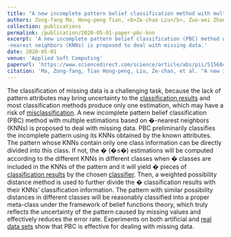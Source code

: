 ```yaml
---
title: "A new incomplete pattern belief classification method with multiple estimations based on KNN"
authors: Zong-fang Ma, Hong-peng Tian, <b>Ze-chao Liu</b>, Zuo-wei Zhang*.
collection: publications
permalink: /publication/2020-05-01-paper-pbc-knn
excerpt: 'A new incomplete pattern belief classification (PBC) method with multiple estimations based on 
-nearest neighbors (KNNs) is proposed to deal with missing data.'
date: 2020-05-01
venue: 'Applied Soft Computing'
paperurl: 'https://www.sciencedirect.com/science/article/abs/pii/S1568494620301150?via%3Dihub'
citation: 'Ma, Zong-fang, Tian Hong-peng, Liu, Ze-chao, et al. "A new incomplete pattern belief classification method with multiple estimations based on KNN." <i>Applied Soft Computing</i> 90 (2020): 106175.'
---
```

The classification of missing data is a challenging task, because the lack of pattern attributes may bring uncertainty to the [classification results](https://www.sciencedirect.com/topics/computer-science/classification-result "Learn more about classification results from ScienceDirect's AI-generated Topic Pages") and most classification methods produce only one estimation, which may have a risk of [misclassification](https://www.sciencedirect.com/topics/engineering/misclassification "Learn more about misclassification from ScienceDirect's AI-generated Topic Pages"). A new incomplete pattern belief classification (PBC) method with multiple estimations based on �-nearest neighbors (KNNs) is proposed to deal with missing data. PBC preliminarily classifies the incomplete pattern using its KNNs obtained by the known attributes. The pattern whose KNNs contain only one class information can be directly divided into this class. If not, the � (�≤�) estimations will be computed according to the different KNNs in different classes when � classes are included in the KNNs of the pattern and it will yield � pieces of [classification results](https://www.sciencedirect.com/topics/computer-science/classification-result "Learn more about classification results from ScienceDirect's AI-generated Topic Pages") by the chosen [classifier](https://www.sciencedirect.com/topics/computer-science/classifier "Learn more about classifier from ScienceDirect's AI-generated Topic Pages"). Then, a weighted possibility distance method is used to further divide the � classification results with their KNNs’ classification information. The pattern with similar possibility distances in different classes will be reasonably classified into a proper meta-class under the framework of belief functions theory, which truly reflects the uncertainty of the pattern caused by missing values and effectively reduces the error rate. Experiments on both artificial and [real data sets](https://www.sciencedirect.com/topics/computer-science/real-data-sets "Learn more about real data sets from ScienceDirect's AI-generated Topic Pages") show that PBC is effective for dealing with missing data.
